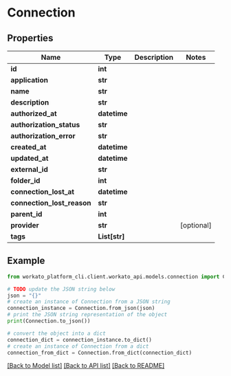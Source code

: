 # Connection


## Properties

Name | Type | Description | Notes
------------ | ------------- | ------------- | -------------
**id** | **int** |  | 
**application** | **str** |  | 
**name** | **str** |  | 
**description** | **str** |  | 
**authorized_at** | **datetime** |  | 
**authorization_status** | **str** |  | 
**authorization_error** | **str** |  | 
**created_at** | **datetime** |  | 
**updated_at** | **datetime** |  | 
**external_id** | **str** |  | 
**folder_id** | **int** |  | 
**connection_lost_at** | **datetime** |  | 
**connection_lost_reason** | **str** |  | 
**parent_id** | **int** |  | 
**provider** | **str** |  | [optional] 
**tags** | **List[str]** |  | 

## Example

```python
from workato_platform_cli.client.workato_api.models.connection import Connection

# TODO update the JSON string below
json = "{}"
# create an instance of Connection from a JSON string
connection_instance = Connection.from_json(json)
# print the JSON string representation of the object
print(Connection.to_json())

# convert the object into a dict
connection_dict = connection_instance.to_dict()
# create an instance of Connection from a dict
connection_from_dict = Connection.from_dict(connection_dict)
```
[[Back to Model list]](../README.md#documentation-for-models) [[Back to API list]](../README.md#documentation-for-api-endpoints) [[Back to README]](../README.md)


